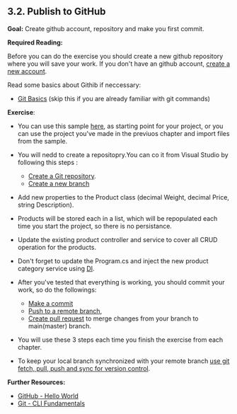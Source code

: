 ## 3.2. Publish to GitHub

**Goal:** Create github account, repository and make you first commit.

**Required Reading:**

Before you can do the exercise you should create a new github repository where you will save your work.
If you don't have an github account, [create a new account](https://docs.github.com/en/get-started/onboarding/getting-started-with-your-github-account).

Read some basics about Githib if neccessary:

 - [Git Basics](https://git-scm.com/book/en/v1/Getting-Started-Git-Basics) (skip this if you are already familiar with git commands)

**Exercise**:
 - You can use this sample [here](https://github.com/msg-CareerPaths/csharp-training/tree/main/resources/code/startup_project), as starting point for your project, or
 you can use the project you've made in the previuos chapter and import files from the sample.
 - You will nedd to create a repositopry.You can co it from Visual Studio by following this steps : 
   - [Create a Git repository](https://learn.microsoft.com/en-us/visualstudio/version-control/git-create-repository?view=vs-2022).  
   - [Create a new branch ](https://learn.microsoft.com/en-us/visualstudio/version-control/git-create-branch?view=vs-2022)  

 - Add new properties to the Product class (decimal Weight, decimal Price, string Description).  
 - Products  will be stored each in a list, which will be repopulated each time you start the project, so there is no persistance.  
 - Update the existing product controller and service to cover all CRUD operation for the products.    
 - Don't forget to update the Program.cs and inject the new product category service using [DI](https://learn.microsoft.com/en-us/aspnet/core/fundamentals/dependency-injection?view=aspnetcore-7.0).  

- After you've tested that everything is working, you should commit your work, so do the followings:
  - [Make a commit](https://learn.microsoft.com/en-us/visualstudio/version-control/git-make-commit?view=vs-2022)  
  - [Push to a remote branch](https://learn.microsoft.com/en-us/visualstudio/version-control/git-push-remote?view=vs-2022),  
  - [Create pull request](https://learn.microsoft.com/en-us/azure/devops/repos/git/pull-requests?view=azure-devops&tabs=visual-studio) to merge changes from your branch to main(master) branch.  
 
 - You will use these 3 steps each time you finish the exercise from each chapter.

 - To keep your local branch synchronized with your remote branch [use git fetch, pull, push and sync for version control](https://learn.microsoft.com/en-us/visualstudio/version-control/git-fetch-pull-sync?view=vs-2022).

**Further Resources:**

 - [GitHub - Hello World](https://guides.github.com/activities/hello-world/)
 - [Git - CLI Fundamentals](https://www.youtube.com/watch?v=HVsySz-h9r4)






